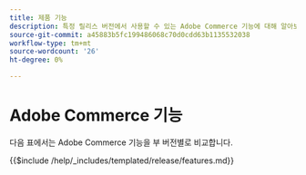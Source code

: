```yaml
---
title: 제품 기능
description: 특정 릴리스 버전에서 사용할 수 있는 Adobe Commerce 기능에 대해 알아보십시오.
source-git-commit: a45883b5fc199486068c70d0cdd63b1135532038
workflow-type: tm+mt
source-wordcount: '26'
ht-degree: 0%

---
```



# Adobe Commerce 기능

다음 표에서는 Adobe Commerce 기능을 부 버전별로 비교합니다.

{{$include /help/_includes/templated/release/features.md}}
